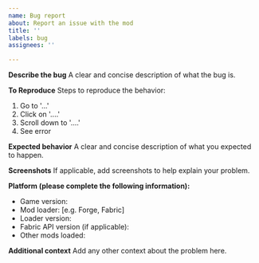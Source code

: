 ```yaml
---
name: Bug report
about: Report an issue with the mod
title: ''
labels: bug
assignees: ''

---
```


**Describe the bug**
A clear and concise description of what the bug is.

**To Reproduce**
Steps to reproduce the behavior:
1. Go to '...'
2. Click on '....'
3. Scroll down to '....'
4. See error

**Expected behavior**
A clear and concise description of what you expected to happen.

**Screenshots**
If applicable, add screenshots to help explain your problem.

**Platform (please complete the following information):**
 - Game version:
 - Mod loader: [e.g. Forge, Fabric]
 - Loader version: 
 - Fabric API version (if applicable): 
 - Other mods loaded: 

**Additional context**
Add any other context about the problem here.
